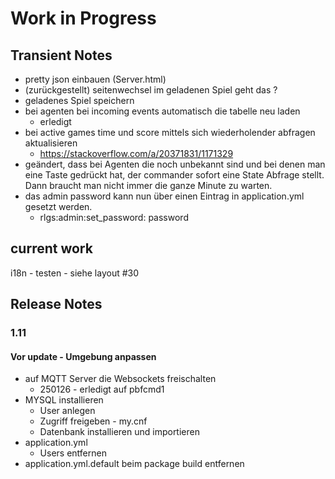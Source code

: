 # Work in Progress
## Transient Notes

* pretty json einbauen (Server.html)
* (zurückgestellt) seitenwechsel im geladenen Spiel geht das ?
* geladenes Spiel speichern
* bei agenten bei incoming events automatisch die tabelle neu laden
  * erledigt
* bei active games time und score mittels sich wiederholender abfragen aktualisieren
  * https://stackoverflow.com/a/20371831/1171329
* geändert, dass bei Agenten die noch unbekannt sind und bei denen man eine Taste gedrückt hat, der commander sofort eine State Abfrage stellt. Dann braucht man nicht immer die ganze Minute zu warten.
* das admin password kann nun über einen Eintrag in application.yml gesetzt werden.
  * rlgs:admin:set_password: password
  

## current work
i18n - testen - siehe layout #30

## Release Notes
### 1.11
#### Vor update - Umgebung anpassen
* auf MQTT Server die Websockets freischalten
  * 250126 - erledigt auf pbfcmd1
* MYSQL installieren
  * User anlegen
  * Zugriff freigeben - my.cnf
  * Datenbank installieren und importieren
* application.yml
  * Users entfernen
* application.yml.default beim package build entfernen
